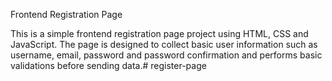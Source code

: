 Frontend Registration Page

This is a simple frontend registration page project using HTML, CSS and JavaScript. The page is designed to collect basic user information such as username, email, password and password confirmation and performs basic validations before sending data.#   r e g i s t e r - p a g e  
 